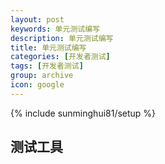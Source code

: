 ```yaml
---
layout: post
keywords: 单元测试编写
description: 单元测试编写
title: 单元测试编写
categories: [开发者测试]
tags: [开发者测试]
group: archive
icon: google
---
```


{% include sunminghui81/setup %}

## 测试工具
